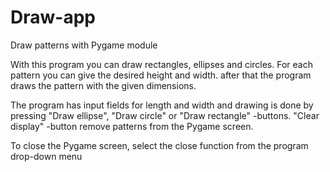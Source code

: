 # Draw-app
Draw patterns with Pygame module

With this program you can draw rectangles, ellipses and circles. For each pattern you can give the desired height
and width. after that the program draws the pattern with the given dimensions. 

The program has input fields for length and width and drawing is done by pressing "Draw ellipse", "Draw circle" or 
"Draw rectangle" -buttons. "Clear display" -button remove patterns from the Pygame screen.

To close the Pygame screen, select the close function from the program drop-down menu
